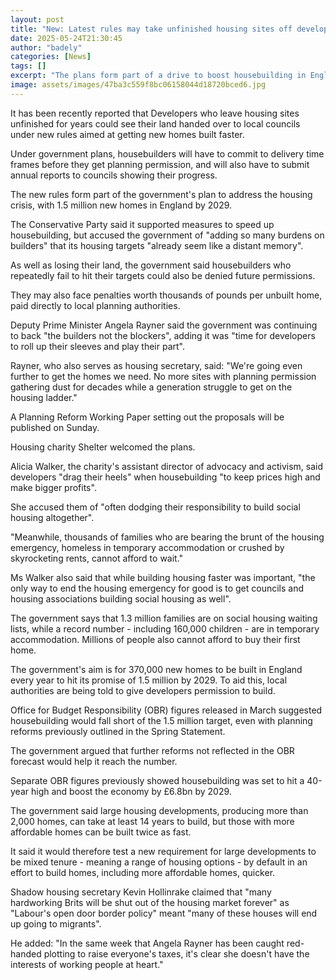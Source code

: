 ```yaml
---
layout: post
title: "New: Latest rules may take unfinished housing sites off developers"
date: 2025-05-24T21:30:45
author: "badely"
categories: [News]
tags: []
excerpt: "The plans form part of a drive to boost housebuilding in England to 1.5 million new homes by 2029."
image: assets/images/47ba3c559f8bc06158044d18720bced6.jpg
---
```


It has been recently reported that Developers who leave housing sites unfinished for years could see their land handed over to local councils under new rules aimed at getting new homes built faster.

Under government plans, housebuilders will have to commit to delivery time frames before they get planning permission, and will also have to submit annual reports to councils showing their progress.

The new rules form part of the government's plan to address the housing crisis, with 1.5 million new homes in England by 2029.

The Conservative Party said it supported measures to speed up housebuilding, but accused the government of "adding so many burdens on builders" that its housing targets "already seem like a distant memory".

As well as losing their land, the government said housebuilders who repeatedly fail to hit their targets could also be denied future permissions. 

They may also face penalties worth thousands of pounds per unbuilt home, paid directly to local planning authorities.

Deputy Prime Minister Angela Rayner said the government was continuing to back "the builders not the blockers", adding it was "time for developers to roll up their sleeves and play their part".

Rayner, who also serves as housing secretary, said: "We're going even further to get the homes we need. No more sites with planning permission gathering dust for decades while a generation struggle to get on the housing ladder."

A Planning Reform Working Paper setting out the proposals will be published on Sunday.

Housing charity Shelter welcomed the plans. 

Alicia Walker, the charity's assistant director of advocacy and activism, said developers "drag their heels" when housebuilding "to keep prices high and make bigger profits".

She accused them of "often dodging their responsibility to build social housing altogether".

"Meanwhile, thousands of families who are bearing the brunt of the housing emergency, homeless in temporary accommodation or crushed by skyrocketing rents, cannot afford to wait."

Ms Walker also said that while building housing faster was important, "the only way to end the housing emergency for good is to get councils and housing associations building social housing as well".

The government says that 1.3 million families are on social housing waiting lists, while a record number - including 160,000 children - are in temporary accommodation. Millions of people also cannot afford to buy their first home.

The government's aim is for 370,000 new homes to be built in England every year to hit its promise of 1.5 million by 2029. To aid this, local authorities are being told to give developers permission to build.

Office for Budget Responsibility (OBR) figures released in March suggested housebuilding would fall short of the 1.5 million target, even with planning reforms previously outlined in the Spring Statement. 

The government argued that further reforms not reflected in the OBR forecast would help it reach the number.

Separate OBR figures previously showed housebuilding was set to hit a 40-year high and boost the economy by £6.8bn by 2029.

The government said large housing developments, producing more than 2,000 homes, can take at least 14 years to build, but those with more affordable homes can be built twice as fast.

It said it would therefore test a new requirement for large developments to be mixed tenure - meaning a range of housing options - by default in an effort to build homes, including more affordable homes, quicker.

Shadow housing secretary Kevin Hollinrake claimed that "many hardworking Brits will be shut out of the housing market forever" as "Labour's open door border policy" meant "many of these houses will end up going to migrants".

He added: "In the same week that Angela Rayner has been caught red-handed plotting to raise everyone's taxes, it's clear she doesn't have the interests of working people at heart."

